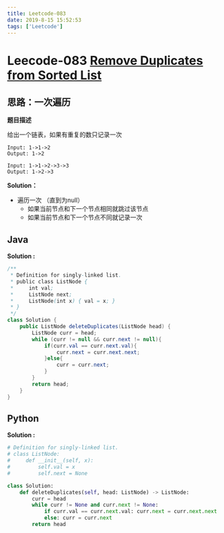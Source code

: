 ```yaml
---
title: Leetcode-083
date: 2019-8-15 15:52:53
tags: ['Leetcode']
---
```


# Leecode-083 [Remove Duplicates from Sorted List](https://leetcode-cn.com/problems/remove-duplicates-from-sorted-list/)

## 思路：一次遍历

**题目描述**

给出一个链表，如果有重复的数只记录一次

```
Input: 1->1->2
Output: 1->2
```

```
Input: 1->1->2->3->3
Output: 1->2->3
```



**Solution：**

- 遍历一次 （直到为null）
  - 如果当前节点和下一个节点相同就跳过该节点
  - 如果当前节点和下一个节点不同就记录一次

<!--more-->



## Java

**Solution :**

```java
/**
 * Definition for singly-linked list.
 * public class ListNode {
 *     int val;
 *     ListNode next;
 *     ListNode(int x) { val = x; }
 * }
 */
class Solution {
    public ListNode deleteDuplicates(ListNode head) {
        ListNode curr = head;
        while (curr != null && curr.next != null){
            if(curr.val == curr.next.val){
                curr.next = curr.next.next;
            }else{
                curr = curr.next;
            }
        }
        return head;
    }
}
```



## Python 



**Solution :**

```python
# Definition for singly-linked list.
# class ListNode:
#     def __init__(self, x):
#         self.val = x
#         self.next = None

class Solution:
    def deleteDuplicates(self, head: ListNode) -> ListNode:
        curr = head
        while curr != None and curr.next != None:
            if curr.val == curr.next.val: curr.next = curr.next.next
            else: curr = curr.next
        return head
```



